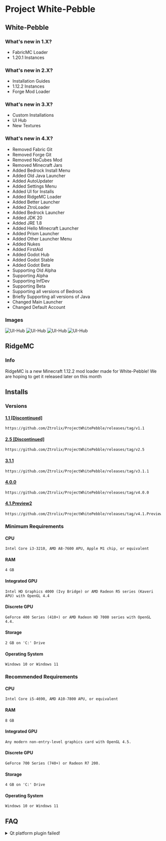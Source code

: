 # Project White-Pebble

## White-Pebble
### What's new in 1.X?

- FabricMC Loader
- 1.20.1 Instances

### What's new in 2.X?

- Installation Guides
- 1.12.2 Instances
- Forge Mod Loader

### What's new in 3.X?

- Custom Installations
- UI Hub
- New Textures

### What's new in 4.X?

- Removed Fabric Git
- Removed Forge Git
- Removed NoCubes Mod
- Removed Minecraft Jars
- Added Bedrock Install Menu
- Added Old Java Launcher
- Added AutoUpdater
- Added Settings Menu
- Added UI for Installs
- Added RidgeMC Loader
- Added Better Launcher
- Added ZtroLoader
- Added Bedrock Launcher
- Added JDK 20
- Added JRE 1.8
- Added Hello Minecraft Launcher
- Added Prism Launcher
- Added Other Launcher Menu
- Added Nukes
- Added FirstAid
- Added Godot Hub
- Added Godot Stable
- Added Godot Beta
- Supporting Old Alpha 
- Supporting Alpha
- Supporting InfDev
- Supporting Beta
- Supporting all versions of Bedrock
- Briefly Supporting all versions of Java
- Changed Main Launcher
- Changed Default Account

### Images

![UI-Hub](https://github.com/Ztrolix/ProjectWhitePebble/blob/main/ui-hub.png?raw=true)
![UI-Hub](https://github.com/Ztrolix/ProjectWhitePebble/blob/main/java.png?raw=true)
![UI-Hub](https://github.com/Ztrolix/ProjectWhitePebble/blob/main/old-java.png?raw=true)
![UI-Hub](https://github.com/Ztrolix/ProjectWhitePebble/blob/main/bedrock.png?raw=true)

## RidgeMC
### Info
RidgeMC is a new Minecraft 1.12.2 mod loader made for White-Pebble!
We are hoping to get it released later on this month

## Installs

### Versions
#### [1.1 [Discontinued]](https://github.com/Ztrolix/ProjectWhitePebble/releases/tag/v1.1)
    https://github.com/Ztrolix/ProjectWhitePebble/releases/tag/v1.1
#### [2.5 [Discontinued]](https://github.com/Ztrolix/ProjectWhitePebble/releases/tag/v2.5)
    https://github.com/Ztrolix/ProjectWhitePebble/releases/tag/v2.5
#### [3.1.1](https://github.com/Ztrolix/ProjectWhitePebble/releases/tag/v3.1.1)
    https://github.com/Ztrolix/ProjectWhitePebble/releases/tag/v3.1.1
#### [4.0.0](https://github.com/Ztrolix/ProjectWhitePebble/releases/tag/v4.0.0)
    https://github.com/Ztrolix/ProjectWhitePebble/releases/tag/v4.0.0
#### [4.1.Preview2](https://github.com/Ztrolix/ProjectWhitePebble/releases/tag/v4.1.Preview2)
    https://github.com/Ztrolix/ProjectWhitePebble/releases/tag/v4.1.Preview2

### Minimum Requirements	

#### CPU
    Intel Core i3-3210, AMD A8-7600 APU, Apple M1 chip, or equivalent
#### RAM
    4 GB
#### Integrated GPU
    Intel HD Graphics 4000 (Ivy Bridge) or AMD Radeon R5 series (Kaveri APU) with OpenGL 4.4
#### Discrete GPU   
    GeForce 400 Series (410+) or AMD Radeon HD 7000 series with OpenGL 4.4.
#### Storage
    2 GB on 'C:' Drive
#### Operating System
    Windows 10 or Windows 11

### Recommended Requirements	

#### CPU
    Intel Core i5-4690, AMD A10-7800 APU, or equivalent
#### RAM
    8 GB
#### Integrated GPU
    Any modern non-entry-level graphics card with OpenGL 4.5.
#### Discrete GPU   
    GeForce 700 Series (740+) or Radeon R7 200.
#### Storage
    4 GB on 'C:' Drive
#### Operating System
    Windows 10 or Windows 11

## FAQ

<details>
<summary>Qt platform plugin failed!</summary>

##### Output
This application failed to start because it could not find or load the Qt platform plugin "windows"

Reinstalling the application may fix this problem.

![Photo](https://github.com/Ztrolix/ProjectWhitePebble/blob/main/qtfailed.png?raw=true)

#### How to fix

##### Way 1
1. Uninstall Project White-Pebble
2. Reinstall Project White-Pebble

> if all of these options fail for you wou will have to go to "Other Launchers" in the hub.

</details>
